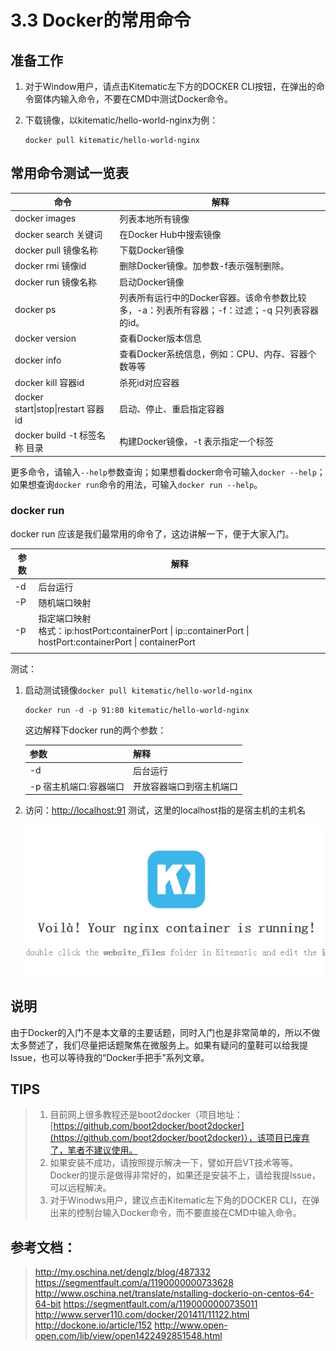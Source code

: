 # 3.3 Docker的常用命令

## 准备工作

1. 对于Window用户，请点击Kitematic左下方的DOCKER CLI按钮，在弹出的命令窗体内输入命令，不要在CMD中测试Docker命令。

2. 下载镜像，以kitematic/hello-world-nginx为例：

   ```
   docker pull kitematic/hello-world-nginx
   ```




## 常用命令测试一览表

| 命令                               | 解释                                       |
| -------------------------------- | ---------------------------------------- |
| docker images                    | 列表本地所有镜像                                 |
| docker search 关键词                | 在Docker Hub中搜索镜像                         |
| docker pull 镜像名称                 | 下载Docker镜像                               |
| docker rmi 镜像id                  | 删除Docker镜像。加参数-f表示强制删除。                  |
| docker run 镜像名称                  | 启动Docker镜像                               |
| docker ps                        | 列表所有运行中的Docker容器。该命令参数比较多，-a：列表所有容器；-f：过滤；-q 只列表容器的id。 |
| docker version                   | 查看Docker版本信息                             |
| docker info                      | 查看Docker系统信息，例如：CPU、内存、容器个数等等            |
| docker kill 容器id                 | 杀死id对应容器                                 |
| docker start\|stop\|restart 容器id | 启动、停止、重启指定容器                             |
| docker build -t 标签名称 目录          | 构建Docker镜像，-t 表示指定一个标签                   |

更多命令，请输入`--help`参数查询；如果想看docker命令可输入`docker --help`；如果想查询`docker run`命令的用法，可输入`docker run --help`。



### docker run

docker run 应该是我们最常用的命令了，这边讲解一下，便于大家入门。

| 参数   | 解释                                       |
| ---- | ---------------------------------------- |
| -d   | 后台运行                                     |
| -P   | 随机端口映射                                   |
| -p   | 指定端口映射<br>格式：ip:hostPort:containerPort \| ip::containerPort \| hostPort:containerPort \| containerPort |
|      |                                          |

测试：

1. 启动测试镜像`docker pull kitematic/hello-world-nginx`

   ```
   docker run -d -p 91:80 kitematic/hello-world-nginx
   ```

   这边解释下docker run的两个参数：

   | 参数            | 解释           |
   | ------------- | ------------ |
   | -d            | 后台运行         |
   | -p 宿主机端口:容器端口 | 开放容器端口到宿主机端口 |

2. 访问：[http://localhost:91](http://localhost:91) 测试，这里的localhost指的是宿主机的主机名

   ![nginx](images/docker-nginx-1.png)




## 说明

由于Docker的入门不是本文章的主要话题，同时入门也是非常简单的，所以不做太多赘述了，我们尽量把话题聚焦在微服务上。如果有疑问的童鞋可以给我提Issue，也可以等待我的“Docker手把手”系列文章。




## TIPS

> 1.  目前网上很多教程还是boot2docker（项目地址：[https://github.com/boot2docker/boot2docker](https://github.com/boot2docker/boot2docker)），该项目已废弃了，笔者不建议使用。
> 2.  如果安装不成功，请按照提示解决一下，譬如开启VT技术等等。Docker的提示是做得非常好的，如果还是安装不上，请给我提Issue，可以远程解决。
> 3.  对于Winodws用户，建议点击Kitematic左下角的DOCKER CLI，在弹出来的控制台输入Docker命令，而不要直接在CMD中输入命令。



## 参考文档：

> http://my.oschina.net/denglz/blog/487332
> https://segmentfault.com/a/1190000000733628
> http://www.oschina.net/translate/nstalling-dockerio-on-centos-64-64-bit
> https://segmentfault.com/a/1190000000735011
> http://www.server110.com/docker/201411/11122.html
> http://dockone.io/article/152
> http://www.open-open.com/lib/view/open1422492851548.html


